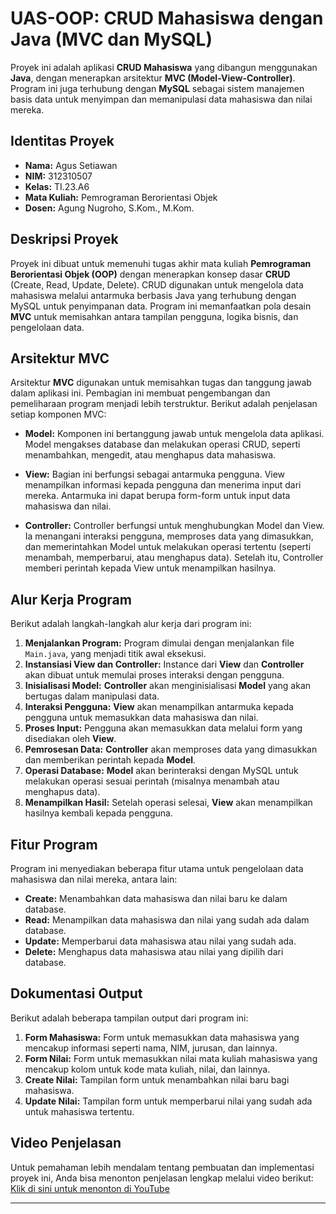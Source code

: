 # UAS-OOP: CRUD Mahasiswa dengan Java (MVC dan MySQL)

Proyek ini adalah aplikasi **CRUD Mahasiswa** yang dibangun menggunakan **Java**, dengan menerapkan arsitektur **MVC (Model-View-Controller)**. Program ini juga terhubung dengan **MySQL** sebagai sistem manajemen basis data untuk menyimpan dan memanipulasi data mahasiswa dan nilai mereka.

## Identitas Proyek

- **Nama:** Agus Setiawan
- **NIM:** 312310507  
- **Kelas:** TI.23.A6  
- **Mata Kuliah:** Pemrograman Berorientasi Objek  
- **Dosen:** Agung Nugroho, S.Kom., M.Kom.

## Deskripsi Proyek

Proyek ini dibuat untuk memenuhi tugas akhir mata kuliah **Pemrograman Berorientasi Objek (OOP)** dengan menerapkan konsep dasar **CRUD** (Create, Read, Update, Delete). CRUD digunakan untuk mengelola data mahasiswa melalui antarmuka berbasis Java yang terhubung dengan MySQL untuk penyimpanan data. Program ini memanfaatkan pola desain **MVC** untuk memisahkan antara tampilan pengguna, logika bisnis, dan pengelolaan data.

## Arsitektur MVC

Arsitektur **MVC** digunakan untuk memisahkan tugas dan tanggung jawab dalam aplikasi ini. Pembagian ini membuat pengembangan dan pemeliharaan program menjadi lebih terstruktur. Berikut adalah penjelasan setiap komponen MVC:

- **Model:** Komponen ini bertanggung jawab untuk mengelola data aplikasi. Model mengakses database dan melakukan operasi CRUD, seperti menambahkan, mengedit, atau menghapus data mahasiswa.
  
- **View:** Bagian ini berfungsi sebagai antarmuka pengguna. View menampilkan informasi kepada pengguna dan menerima input dari mereka. Antarmuka ini dapat berupa form-form untuk input data mahasiswa dan nilai.

- **Controller:** Controller berfungsi untuk menghubungkan Model dan View. Ia menangani interaksi pengguna, memproses data yang dimasukkan, dan memerintahkan Model untuk melakukan operasi tertentu (seperti menambah, memperbarui, atau menghapus data). Setelah itu, Controller memberi perintah kepada View untuk menampilkan hasilnya.

## Alur Kerja Program

Berikut adalah langkah-langkah alur kerja dari program ini:

1. **Menjalankan Program:** Program dimulai dengan menjalankan file `Main.java`, yang menjadi titik awal eksekusi.
2. **Instansiasi View dan Controller:** Instance dari **View** dan **Controller** akan dibuat untuk memulai proses interaksi dengan pengguna.
3. **Inisialisasi Model:** **Controller** akan menginisialisasi **Model** yang akan bertugas dalam manipulasi data.
4. **Interaksi Pengguna:** **View** akan menampilkan antarmuka kepada pengguna untuk memasukkan data mahasiswa dan nilai.
5. **Proses Input:** Pengguna akan memasukkan data melalui form yang disediakan oleh **View**.
6. **Pemrosesan Data:** **Controller** akan memproses data yang dimasukkan dan memberikan perintah kepada **Model**.
7. **Operasi Database:** **Model** akan berinteraksi dengan MySQL untuk melakukan operasi sesuai perintah (misalnya menambah atau menghapus data).
8. **Menampilkan Hasil:** Setelah operasi selesai, **View** akan menampilkan hasilnya kembali kepada pengguna.

## Fitur Program

Program ini menyediakan beberapa fitur utama untuk pengelolaan data mahasiswa dan nilai mereka, antara lain:

- **Create:** Menambahkan data mahasiswa dan nilai baru ke dalam database.
- **Read:** Menampilkan data mahasiswa dan nilai yang sudah ada dalam database.
- **Update:** Memperbarui data mahasiswa atau nilai yang sudah ada.
- **Delete:** Menghapus data mahasiswa atau nilai yang dipilih dari database.

## Dokumentasi Output

Berikut adalah beberapa tampilan output dari program ini:

1. **Form Mahasiswa:** Form untuk memasukkan data mahasiswa yang mencakup informasi seperti nama, NIM, jurusan, dan lainnya.
2. **Form Nilai:** Form untuk memasukkan nilai mata kuliah mahasiswa yang mencakup kolom untuk kode mata kuliah, nilai, dan lainnya.
3. **Create Nilai:** Tampilan form untuk menambahkan nilai baru bagi mahasiswa.
4. **Update Nilai:** Tampilan form untuk memperbarui nilai yang sudah ada untuk mahasiswa tertentu.

## Video Penjelasan

Untuk pemahaman lebih mendalam tentang pembuatan dan implementasi proyek ini, Anda bisa menonton penjelasan lengkap melalui video berikut:  
[Klik di sini untuk menonton di YouTube]()

---

